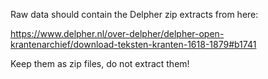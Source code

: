 Raw data should contain the Delpher zip extracts from here:

https://www.delpher.nl/over-delpher/delpher-open-krantenarchief/download-teksten-kranten-1618-1879#b1741

Keep them as zip files, do not extract them!